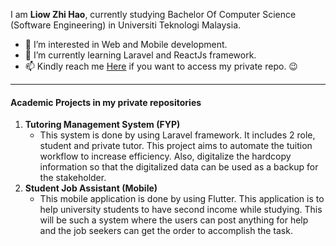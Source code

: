 I am **Liow Zhi Hao**, currently studying Bachelor Of Computer Science (Software Engineering) in Universiti Teknologi Malaysia.
- 👀 I’m interested in Web and Mobile development.
- 🌱 I’m currently learning Laravel and ReactJs framework.
- 📫 Kindly reach me [Here](zhdeveloper0605@gmail.com) if you want to access my private repo. 😉

***
#### Academic Projects in my private repositories
1. **Tutoring Management System (FYP)**
    - This system is done by using Laravel framework. It includes 2 role, student and private tutor. This project aims to automate the tuition workflow to increase efficiency. Also, digitalize the hardcopy information so that the digitalized data can be used as a backup for the stakeholder.
2. **Student Job Assistant (Mobile)**
    - This mobile application is done by using Flutter. This application is to help university students to have second income while studying. This will be such a system where the users can post anything for help and the job seekers can get the order to accomplish the task.
<!---
callmeliow/callmeliow is a ✨ special ✨ repository because its `README.md` (this file) appears on your GitHub profile.
You can click the Preview link to take a look at your changes.
--->
